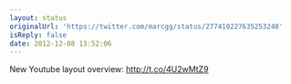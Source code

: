 ```yaml
---
layout: status
originalUrl: 'https://twitter.com/marcgg/status/277410227635253248'
isReply: false
date: 2012-12-08 13:52:06
---
```


New Youtube layout overview: http://t.co/4U2wMtZ9
